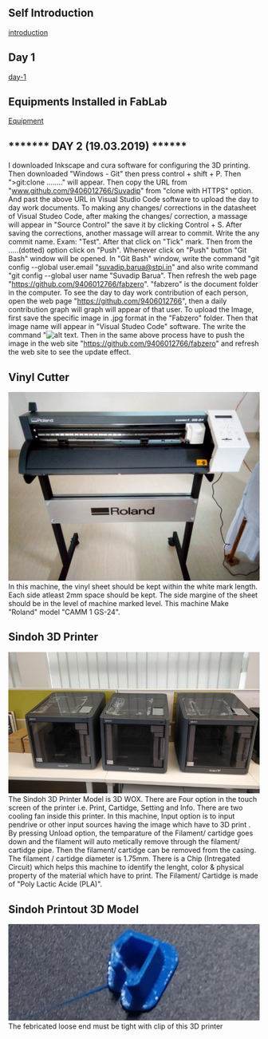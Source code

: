 ## Self Introduction




[introduction](Introduction.md)


## Day 1

[day-1](day-1.md)


## Equipments Installed in FabLab


[Equipment](differentequipt.md)


## ******* DAY 2 (19.03.2019) ******
I downloaded Inkscape and cura software for configuring the 3D printing.
Then downloaded "Windows - Git" then press control + shift + P.
Then ">git:clone ........" will appear.
Then copy the URL from "www.github.com/9406012766/Suvadip" from "clone with HTTPS" option.
And past the above URL in Visual Studio Code software to upload the day to day work documents.
To making any changes/ corrections in the datasheet of Visual Studeo Code, after making the changes/ correction, a massage will appear in "Source Control" the save it by clicking Control + S.
After saving the corrections, another massage will arrear to commit. Write the any commit name. Exam: "Test". After that click on "Tick" mark.
Then from the .....(dotted) option click on "Push".
Whenever click on "Push" button "Git Bash" window will be opened. 
In "Git Bash" window, write the command "git config --global user.email "suvadip.barua@stpi.in"
and also write command "git config --global user name "Suvadip Barua".
Then refresh the web page "https://github.com/9406012766/fabzero". "fabzero" is the document folder in the computer.
To see the day to day work contribution of each person, open the web page "https://github.com/9406012766", then a daily contribution graph will graph will appear of that user.
To upload the Image, first save the specific image in .jpg format in the "Fabzero" folder.
Then that image name will appear in "Visual Studeo Code" software. The write the command "![alt text](....jpeg "Text").
Then in the same above process have to push the image in the web site "https://github.com/9406012766/fabzero" and refresh the web site to see the update effect.
## Vinyl Cutter
![Vinyl Cutter](vinylcutter.jpeg "vinyl")
In this machine, the vinyl sheet should be kept within the white mark length.
Each side atleast 2mm space should be kept.
The side margine of the sheet should be in the level of machine marked level.
This machine Make "Roland" model "CAMM 1 GS-24".
## Sindoh 3D Printer
![Sindoh 3D Printer](sindoh.jpeg "sindoh")
The Sindoh 3D Printer Model is 3D WOX.
There are Four option in the touch screen of the printer i.e. Print, Cartidge, Setting and Info.
There are two cooling fan inside this printer.
In this machine, Input option is to input pendrive or other input sources having the image which have to 3D print .
By pressing Unload option, the temparature of the Filament/ cartidge goes down and the filament will auto metically remove through the filament/ cartidge pipe.
Then the filament/ cartidge can be removed from the casing.
The filament / cartidge diameter is 1.75mm.
There is a Chip (Intregated Circuit) which helps this machine to identify the lenght, color & physical property of the material which have to print.
The Filament/ Cartidge is made of "Poly Lactic Acide (PLA)". 
## Sindoh Printout 3D Model
![Sindoh Printout 3D Model](sindohprintmodel.jpeg "Sindoh Printout 3D Model")
The febricated loose end must be tight with clip of this 3D printer